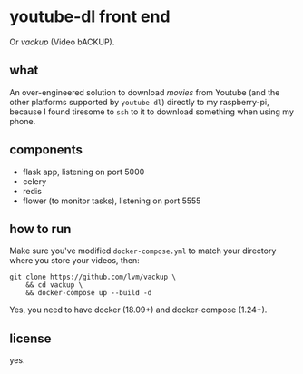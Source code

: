 # youtube-dl front end

Or _vackup_ (Video bACKUP).

## what

An over-engineered solution to download _movies_ from Youtube (and the other platforms supported by `youtube-dl`) directly to my raspberry-pi, because I found tiresome to `ssh` to it to download something when using my phone.

## components

* flask app, listening on port 5000
* celery
* redis
* flower (to monitor tasks), listening on port 5555

## how to run

Make sure you've modified `docker-compose.yml` to match your directory where you store your videos, then:

```
git clone https://github.com/lvm/vackup \
    && cd vackup \
    && docker-compose up --build -d
```

Yes, you need to have docker (18.09+) and docker-compose (1.24+).

## license

yes.
